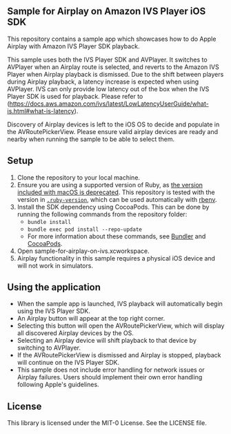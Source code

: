 ## Sample for Airplay on Amazon IVS Player iOS SDK

This repository contains a sample app which showcases how to do Apple Airplay with Amazon IVS Player SDK playback. 

This sample uses both the IVS Player SDK and AVPlayer. It switches to AVPlayer when an Airplay route is selected, and reverts to the Amazon IVS Player when Airplay playback is dismissed. Due to the shift between players during Airplay playback, a latency increase is expected when using AVPlayer. IVS can only provide low latency out of the box when the IVS Player SDK is used for playback. Please refer to (https://docs.aws.amazon.com/ivs/latest/LowLatencyUserGuide/what-is.html#what-is-latency).

Discovery of Airplay devices is left to the iOS OS to decide and populate in the AVRoutePickerView. Please ensure valid airplay devices are ready and nearby when running the sample to be able to select them.

## Setup

1. Clone the repository to your local machine.
1. Ensure you are using a supported version of Ruby, as [the version included with macOS is deprecated](https://developer.apple.com/documentation/macos-release-notes/macos-catalina-10_15-release-notes#Scripting-Language-Runtimes). This repository is tested with the version in [`.ruby-version`](./.ruby-version), which can be used automatically with [rbenv](https://github.com/rbenv/rbenv#installation).
1. Install the SDK dependency using CocoaPods. This can be done by running the following commands from the repository folder:
   * `bundle install`
   * `bundle exec pod install --repo-update`
   * For more information about these commands, see [Bundler](https://bundler.io/) and [CocoaPods](https://guides.cocoapods.org/using/getting-started.html).
1. Open sample-for-airplay-on-ivs.xcworkspace.
1. Airplay functionality in this sample requires a physical iOS device and will not work in simulators.

## Using the application

- When the sample app is launched, IVS playback will automatically begin using the IVS Player SDK.
- An Airplay button will appear at the top right corner.
- Selecting this button will open the AVRoutePickerView, which will display all discovered Airplay devices by the OS.
- Selecting an Airplay device will shift playback to that device by switching to AVPlayer. 
- If the AVRoutePickerView is dismissed and Airplay is stopped, playback will continue on the IVS Player SDK.
- This sample does not include error handling for network issues or Airplay failures. Users should implement their own error handling following Apple's guidelines.

## License

This library is licensed under the MIT-0 License. See the LICENSE file.
